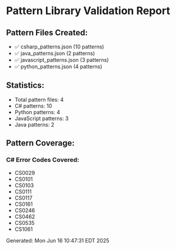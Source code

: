 # Pattern Library Validation Report

## Pattern Files Created:
- ✅ csharp_patterns.json (10 patterns)
- ✅ java_patterns.json (2 patterns)
- ✅ javascript_patterns.json (3 patterns)
- ✅ python_patterns.json (4 patterns)

## Statistics:
- Total pattern files: 4
- C# patterns: 10
- Python patterns: 4
- JavaScript patterns: 3
- Java patterns: 2

## Pattern Coverage:
### C# Error Codes Covered:
- CS0029
- CS0101
- CS0103
- CS0111
- CS0117
- CS0161
- CS0246
- CS0462
- CS0535
- CS1061

Generated: Mon Jun 16 10:47:31 EDT 2025
